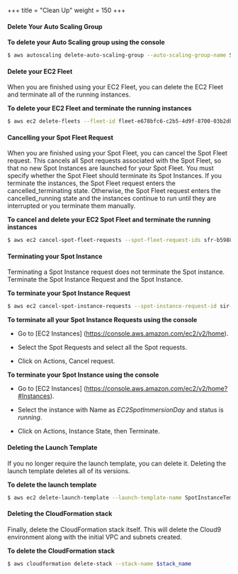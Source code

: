 +++
title = "Clean Up"
weight = 150
+++

#### Delete Your Auto Scaling Group

**To delete your Auto Scaling group using the console**

```bash
$ aws autoscaling delete-auto-scaling-group --auto-scaling-group-name SpotInstanceASG --force-delete
```

#### Delete your EC2 Fleet

When you are finished using your EC2 Fleet, you can delete the EC2 Fleet and terminate all of the running instances.

**To delete your EC2 Fleet and terminate the running instances**

```bash
$ aws ec2 delete-fleets --fleet-id fleet-e678bfc6-c2b5-4d9f-8700-03b2db30b183 --terminate-instances 
```

#### Cancelling your Spot Fleet Request

When you are finished using your Spot Fleet, you can cancel the Spot Fleet request. This cancels all Spot requests associated with the Spot Fleet, so that no new Spot Instances are launched for your Spot Fleet.
You must specify whether the Spot Fleet should terminate its Spot Instances. If you terminate the instances, the Spot Fleet request enters the cancelled\_terminating state. Otherwise, the Spot Fleet request enters the cancelled\_running state and the instances continue to run until they are interrupted or you terminate them manually.

**To cancel and delete your EC2 Spot Fleet and terminate the running instances**

```bash
$ aws ec2 cancel-spot-fleet-requests --spot-fleet-request-ids sfr-b5988c3c-e5a3-4648-ac71-88eaf0f4c11e --terminate-instances 
```

#### Terminating your Spot Instance

Terminating a Spot Instance request does not terminate the Spot instance. Terminate the Spot Instance Request and the Spot Instance.

**To terminate your Spot Instance Request**

```bash
$ aws ec2 cancel-spot-instance-requests --spot-instance-request-id sir-wxz8bjpq
```

**To terminate all your Spot Instance Requests using the console**

* Go to [EC2 Instances] (https://console.aws.amazon.com/ec2/v2/home). 

* Select the Spot Requests and select all the Spot requests.

* Click on Actions, Cancel request. 

**To terminate your Spot Instance using the console**

* Go to [EC2 Instances] (https://console.aws.amazon.com/ec2/v2/home?#Instances). 

* Select the instance with Name as *EC2SpotImmersionDay* and status is *running*. 

* Click on Actions, Instance State, then Terminate. 

#### Deleting the Launch Template

If you no longer require the launch template, you can delete it. Deleting the launch template deletes all of its versions.

**To delete the launch template**

```bash
$ aws ec2 delete-launch-template --launch-template-name SpotInstanceTemplate
```

#### Deleting the Cloud​Formation stack

Finally, delete the CloudFormation stack itself. This will delete the Cloud9 environment along with the initial VPC and subnets created.

**To delete the CloudFormation stack**

```bash
$ aws cloudformation delete-stack --stack-name $stack_name
```
